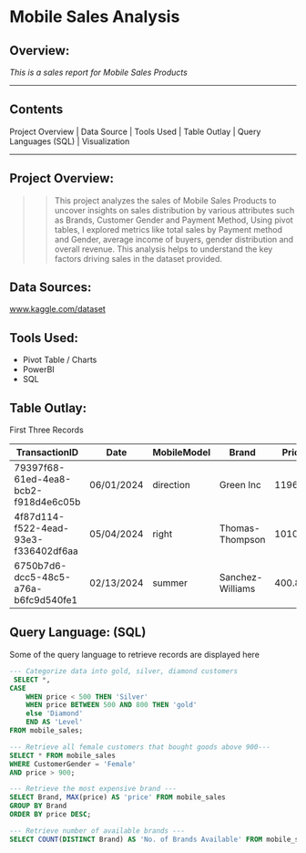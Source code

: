 # Mobile Sales Analysis

## Overview:
 *This is a sales report for Mobile Sales Products*
 
---
## Contents
Project Overview | Data Source | Tools Used | Table Outlay | Query Languages (SQL) | Visualization

---

## Project Overview:
>> This project analyzes the sales of Mobile Sales Products to uncover insights on sales distribution by various attributes such as Brands, Customer Gender and Payment Method, Using pivot tables, I explored metrics like total sales by Payment method and Gender, average income of buyers, gender distribution and overall revenue. This analysis helps to understand the key factors driving sales in the dataset provided.

## Data Sources:
www.kaggle.com/dataset

## Tools Used:
+ Pivot Table / Charts
+ PowerBI
+ SQL

## Table Outlay:
First Three Records

| TransactionID | Date | MobileModel | Brand | Price | UnitsSold | TotalRevenue | CustomerAge | CustomerGender | Location | PaymentMethod |
|-----|-----|-----|------|-----|-----|-----|------|-----|-----|------|
| 79397f68-61ed-4ea8-bcb2-f918d4e6c05b |	06/01/2024 |	direction |	Green Inc |	1196.95	| 85	| 28002.8	| 32	| Female	| Port Erik|	Online |
| 4f87d114-f522-4ead-93e3-f336402df6aa | 05/04/2024 |	right |	Thomas-Thompson |	1010.34 |	64 |	2378.82 |	55 |	Female |	East Linda|	Credit Card |
| 6750b7d6-dcc5-48c5-a76a-b6fc9d540fe1 |	02/13/2024 |	summer |	Sanchez-Williams |	400.8 |	95 |	31322.56 |	57 |	Male |	East Angelicastad |	Online |

## Query Language: (SQL)
Some of the query language to retrieve records are displayed here
```SQL
--- Categorize data into gold, silver, diamond customers
 SELECT *, 
CASE
	WHEN price < 500 THEN 'Silver'
	WHEN price BETWEEN 500 AND 800 THEN 'gold'
	else 'Diamond'
	END AS 'Level'
FROM mobile_sales;
```


```SQL
--- Retrieve all female customers that bought goods above 900---
SELECT * FROM mobile_sales
WHERE CustomerGender = 'Female'
AND price > 900;
```

```SQL
--- Retrieve the most expensive brand ---
SELECT Brand, MAX(price) AS 'price' FROM mobile_sales
GROUP BY Brand
ORDER BY price DESC;
```
```SQL
--- Retrieve number of available brands ---
SELECT COUNT(DISTINCT Brand) AS 'No. of Brands Available' FROM mobile_sales;
```
